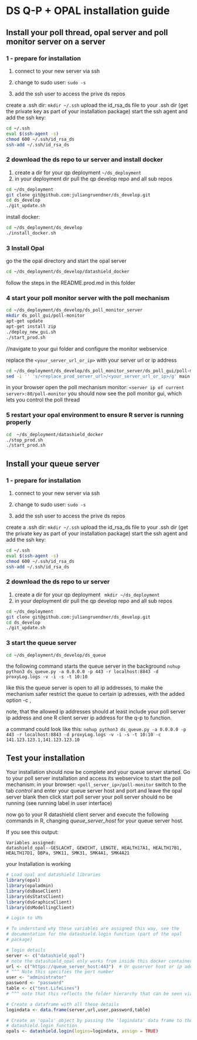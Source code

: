 # DS Q-P + OPAL installation guide


## Install your poll thread, opal server and poll monitor server on a server

### 1 - prepare for installation

1. connect to your new server via ssh
2. change to sudo user: `sudo -s`

3. add the ssh user to access the prive ds repos

create a .ssh dir: `mkdir ~/.ssh`
upload the id_rsa_ds file to your .ssh dir  (get the private key as part of your installation package)
start the ssh agent and add the ssh key:

```bash 
cd ~/.ssh
eval $(ssh-agent -s)
chmod 600 ~/.ssh/id_rsa_ds
ssh-add ~/.ssh/id_rsa_ds
```

### 2 download the ds repo to ur server and install docker

1. create a dir for your qp deployment `~/ds_deployment`
2. in your deployment dir pull the qp develop repo and all sub repos 

```bash
cd ~/ds_deployment
git clone git@github.com:juliangruendner/ds_develop.git
cd ds_develop
./git_update.sh
```

install docker:

```bash 
cd ~/ds_deployment/ds_develop
./install_docker.sh
```

### 3 Install Opal

go the the opal directory and start the opal server
```bash
cd ~/ds_deployment/ds_develop/datashield_docker
```
follow the steps in the README.prod.md in this folder


### 4 start your poll monitor server with the poll mechanism

```bash
cd ~/ds_deployment/ds_develop/ds_poll_monitor_server
mkdir ds_poll_gui/poll-monitor
apt-get update
apt-get install zip
./deploy_new_gui.sh
./start_prod.sh
```

//navigate to your gui folder and configure the monitor webservice

replace the `<your_server_url_or_ip>` with your server url or ip address

```bash
cd ~/ds_deployment/ds_develop/ds_poll_monitor_server/ds_poll_gui/poll-monitor
sed -i '' 's/<replace_prod_server_url>/<your_server_url_or_ip>/g' main.*
```

in your browser open the poll mechanism monitor:
`<server ip of current server>:80/poll-monitor`
you should now see the poll monitor gui, which lets you control the poll thread


### 5 restart your opal environment to ensure R server is running properly

```bash
cd  ~/ds_deployment/datashield_docker
./stop_prod.sh
./start_prod.sh
```


## Install your queue server

### 1 - prepare for installation

1. connect to your new server via ssh
2. change to sudo user: `sudo -s`

3. add the ssh user to access the prive ds repos

create a .ssh dir: `mkdir ~/.ssh`
upload the id_rsa_ds file to your .ssh dir  (get the private key as part of your installation package)
start the ssh agent and add the ssh key:

```bash 
cd ~/.ssh
eval $(ssh-agent -s)
chmod 600 ~/.ssh/id_rsa_ds
ssh-add ~/.ssh/id_rsa_ds
```

### 2 download the ds repo to ur server

1. create a dir for your qp deployment ` mkdir ~/ds_deployment`
2. in your deployment dir pull the qp develop repo and all sub repos 

```bash
cd ~/ds_deployment
git clone git@github.com:juliangruendner/ds_develop.git
cd ds_develop
./git_update.sh
```

### 3 start the queue server

```bash
cd ~/ds_deployment/ds_develop/ds_queue

```
the following command starts the queue server in the background
`nohup python3 ds_queue.py -a 0.0.0.0 -p 443 -r localhost:8843 -d proxyLog.logs -v -i -s -t 10:10`

like this the queue server is open to all ip addresses, to make the mechanism safer restrict the queue to certain ip adresses,
with the added option -c <ipadress>,<ipadress>

note, that the allowed ip addresses should at least include your poll server ip address and one R client server ip address for the q-p
to function.

a command could look like this:
`nohup python3 ds_queue.py -a 0.0.0.0 -p 443 -r localhost:8843 -d proxyLog.logs -v -i -s -t 10:10 -c 141.123.123.1,141.123.123.10`


## Test your installation

Your installation should now be complete and your queue server started. 
Go to your poll server installation and access its webservice to start the poll mechanism:
in your browser: `<poll_server_ip>/poll-monitor`
switch to the tab *control* and enter your queue server host and port and leave the opal server blank
then click start poll server 
your poll server should no be running (see running label in user interface)

now go to your R datashield client server and execute the following commands in R, changing 
*queue_server_host* for your queue server host.

If you see this output:

```
Variables assigned:
datashield_opal--GESLACHT, GEWICHT, LENGTE, HEALTH17A1, HEALTH17B1, HEALTH17D1, DBPa, SMK11, SMK31, SMK4A1, SMK4A21
````

your Installation is working




```R
# Load opal and datashield libraries
library(opal)
library(opaladmin)
library(dsBaseClient)
library(dsStatsClient)
library(dsGraphicsClient)
library(dsModellingClient)

# Login to VMs

# To understand why these variables are assigned this way, see the
# documentation for the datashield.login function (part of the opal
# package)

# login details
server <- c("datashield_opal")
# note the datashield_opal only works from inside this docker container
url <- c("https://queue_server_host:443")  # Ur quserver host or ip address here
# ^^^ Note this specifies the port number
user <- "administrator"
password <- "password"
table <- c("test.LifeLines")
# ^^^ note that this reflects the folder hierarchy that can be seen via the OPAL web interface

# Create a dataframe with all these details
logindata <- data.frame(server,url,user,password,table)

# Create an 'opals' object by passing the 'logindata' data frame to the
# datashield.login function
opals <- datashield.login(logins=logindata, assign = TRUE)
```



